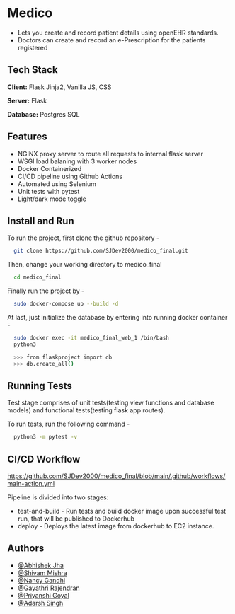 
# Medico

* Lets you create and record patient details using openEHR standards.
* Doctors can create and record an e-Prescription for the patients registered


## Tech Stack

**Client:** Flask Jinja2, Vanilla JS, CSS

**Server:** Flask

**Database:** Postgres SQL


## Features

- NGINX proxy server to route all requests to internal flask server
- WSGI load balaning with 3 worker nodes
- Docker Containerized
- CI/CD pipeline using Github Actions
- Automated using Selenium
- Unit tests with pytest
- Light/dark mode toggle


## Install and Run

To run the project, first clone the github repository -

```bash
  git clone https://github.com/SJDev2000/medico_final.git
```
Then, change your working directory to medico_final

```bash
  cd medico_final
```
Finally run the project by -
```bash
  sudo docker-compose up --build -d
```
At last, just initialize the database by entering into running docker container -
```bash
  sudo docker exec -it medico_final_web_1 /bin/bash
  python3
``` 
```bash
  >>> from flaskproject import db 
  >>> db.create_all()
``` 
## Running Tests

Test stage comprises of unit tests(testing view functions and database models) and functional tests(testing flask app routes).

To run tests, run the following command -

```bash
  python3 -m pytest -v
```


## CI/CD Workflow

https://github.com/SJDev2000/medico_final/blob/main/.github/workflows/main-action.yml

Pipeline is divided into two stages:

* test-and-build - Run tests and build docker image upon successful test run, that will be published to Dockerhub
* deploy - Deploys the latest image from dockerhub to EC2 instance.


## Authors

- [@Abhishek Jha](https://github.com/13AbhishekJha)
- [@Shivam Mishra](https://github.com/shivam1974)
- [@Nancy Gandhi](https://github.com/nancygandhi22)
- [@Gayathri Rajendran](https://github.com/GayathriRajendran17)
- [@Priyanshi Goyal](https://github.com/priyanshi149)
- [@Adarsh Singh](https://github.com/adarsh2912)


